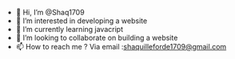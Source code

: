 - 👋 Hi, I’m @Shaq1709
- 👀 I’m interested in developing a website
- 🌱 I’m currently learning javacript
- 💞️ I’m looking to collaborate on building a website
- 📫 How to reach me ? Via email :shaquilleforde1709@gmail.com

<!---
Shaq1709/Shaq1709 is a ✨ special ✨ repository because its `README.md` (this file) appears on your GitHub profile.
You can click the Preview link to take a look at your changes.
--->
